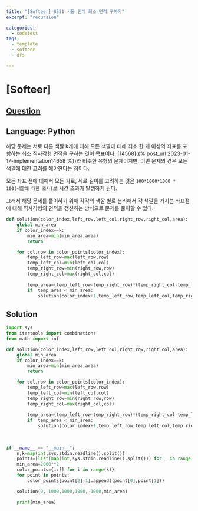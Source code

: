 ```yaml
---
title: "[Softeer] S531 사물 인식 최소 면적 구하기"
excerpt: "recursion"

categories:
  - codetest
tags:
  - template
  - softeer
  - dfs

---
```

# [Softeer]
## [Question](hhttps://softeer.ai/practice/info.do?idx=1&eid=531)
## Language: Python

해당 문제는 서로 다른 색깔 k개에 대해 모든 색깔에 대해 최소 한 개 이상의 좌표를 포함하는 최소 직사각형 면적을 구하는 것이 목표이다. [14568]({% post_url 2023-01-17-implementation14658 %})와 비슷한 유형의 문제이지만, 이번 문제의 경우 모든 색깔에 대한 고려를 해야한다는 점이다. 

모든 좌표 점에 대해서 모든 가로, 세로 길이를 고려하는 것은 ```100*1000*1000 * 100(색깔에 대한 조사)```로 시간 초과가 발생하게 된다.

그래서 해당 문제를 풀이하기 위해 각각의 색깔 별로 분리해서 각 색깔을 가지는 좌표점에 대해 직사각형의 면적을 갱신하는 방식으로 문제를 풀이할 수 있다.

```python
def solution(color_index,left_row,left_col,right_row,right_col,area):
    global min_area
    if color_index==k:
        min_area=min(min_area,area)
        return

    for col,row in color_points[color_index]:
        temp_left_row=max(left_row,row)
        temp_left_col=min(left_col,col)
        temp_right_row=min(right_row,row)
        temp_right_col=max(right_col,col)
        
        temp_area=(temp_left_row-temp_right_row)*(temp_right_col-temp_left_col)
        if  temp_area < min_area:
            solution(color_index+1,temp_left_row,temp_left_col,temp_right_row,temp_right_col,temp_area)
```

## Solution

```python
import sys
from itertools import combinations
from math import inf

def solution(color_index,left_row,left_col,right_row,right_col,area):
    global min_area
    if color_index==k:
        min_area=min(min_area,area)
        return

    for col,row in color_points[color_index]:
        temp_left_row=max(left_row,row)
        temp_left_col=min(left_col,col)
        temp_right_row=min(right_row,row)
        temp_right_col=max(right_col,col)
        
        temp_area=(temp_left_row-temp_right_row)*(temp_right_col-temp_left_col)
        if  temp_area < min_area:
            solution(color_index+1,temp_left_row,temp_left_col,temp_right_row,temp_right_col,temp_area)
        
    
        
if __name__ == "__main__":
    n,k=map(int,sys.stdin.readline().split())
    points=[list(map(int,sys.stdin.readline().split())) for _ in range(n)]
    min_area=2000**2
    color_points={i:[] for i in range(k)}
    for point in points:
        color_points[point[2]-1].append((point[0],point[1])) 

    solution(0,-1000,1000,1000,-1000,min_area)

    print(min_area)
```